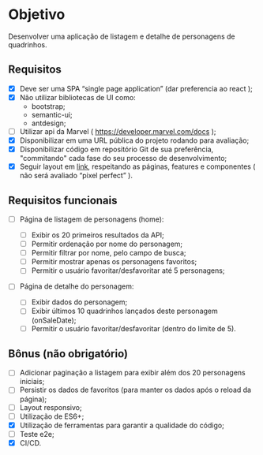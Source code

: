 # Objetivo

Desenvolver uma aplicação de listagem e detalhe de personagens de quadrinhos.

## Requisitos

- [x] Deve ser uma SPA “single page application” (dar preferencia ao react );
- [x] Não utilizar bibliotecas de UI como:
  - bootstrap;
  - semantic-ui;
  - antdesign;
- [ ] Utilizar api da Marvel ( https://developer.marvel.com/docs );
- [x] Disponibilizar em uma URL pública do projeto rodando para avaliação;
- [x] Disponibilizar código em repositório Git de sua preferência, "commitando" cada fase do seu processo de desenvolvimento;
- [x] Seguir layout em [link](./Telas/home.png), respeitando as páginas, features e componentes ( não será avaliado “pixel perfect” ).

## Requisitos funcionais

- [ ] Página de listagem de personagens (home):

  - [ ] Exibir os 20 primeiros resultados da API;
  - [ ] Permitir ordenação por nome do personagem;
  - [ ] Permitir filtrar por nome, pelo campo de busca;
  - [ ] Permitir mostrar apenas os personagens favoritos;
  - [ ] Permitir o usuário favoritar/desfavoritar até 5 personagens;

- [ ] Página de detalhe do personagem:
  - [ ] Exibir dados do personagem;
  - [ ] Exibir últimos 10 quadrinhos lançados deste personagem (onSaleDate);
  - [ ] Permitir o usuário favoritar/desfavoritar (dentro do limite de 5).

## Bônus (não obrigatório)

- [ ] Adicionar paginação a listagem para exibir além dos 20 personagens iniciais;
- [ ] Persistir os dados de favoritos (para manter os dados após o reload da página);
- [ ] Layout responsivo;
- [ ] Utilização de ES6+;
- [x] Utilização de ferramentas para garantir a qualidade do código;
- [ ] Teste e2e;
- [x] CI/CD.
